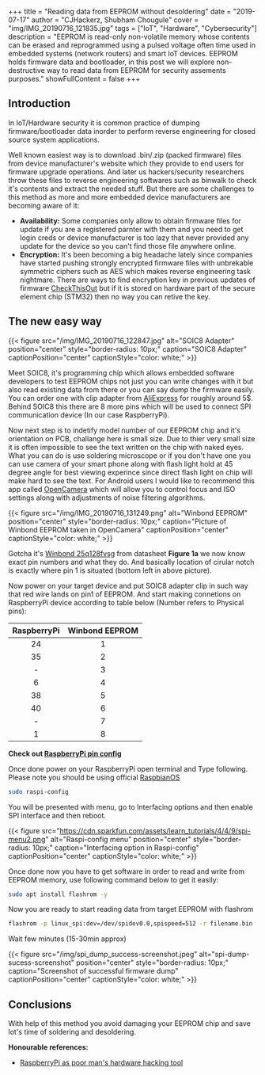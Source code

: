 +++
title = "Reading data from EEPROM without desoldering"
date = "2019-07-17"
author = "CJHackerz, Shubham Chougule"
cover = "img/IMG_20190716_121835.jpg"
tags = ["IoT", "Hardware", "Cybersecurity"]
description = "EEPROM is read-only non-volatile memory whose contents can be erased and reprogrammed using a pulsed voltage often time used in embedded systems (network routers) and smart IoT devices. EEPROM holds firmware data and bootloader, in this post we will explore non-destructive way to read data from EEPROM for security assements purposes."
showFullContent = false
+++

## Introduction

In IoT/Hardware security it is common practice of dumping firmware/bootloader data inorder to perform reverse engineering for closed source system applications.

Well known easiest way is to download .bin/.zip (packed firmware) files from device manufacturer's website which they provide to end users for firmware upgrade operations. And later us hackers/security researchers throw these files to reverse engineering softwares such as binwalk to check it's contents and extract the needed stuff. But there are some challenges to this method as more and more embedded device manufacturers are becoming aware of it:

* __Availability:__ Some companies only allow to obtain firmware files for update if you are a registered parnter with them and you need to get login creds or device manufacturer is too lazy that never provided any update for the device so you can't find those file anywhere online.
* __Encryption:__ It's been becoming a big headache lately since companies have started pushing strongly encrypted firmware files with unbrekable symmetric ciphers such as AES which makes reverse engineering task nightmare. There are ways to find encryption key in previous updates of firmware [CheckThisOut](https://www.youtube.com/watch?v=4urMITJKQQs) but if it is stored on hardware part of the secure element chip (STM32) then no way you can retive the key.

## The new easy way

{{< figure src="/img/IMG_20190716_122847.jpg" alt="SOIC8 Adapter" position="center" style="border-radius: 10px;" caption="SOIC8 Adapter" captionPosition="center" captionStyle="color: white;" >}}

Meet SOIC8, it's programming chip which allows embedded software developers to test EEPROM chips not just you can write changes with it but also read existing data from there or you can say dump the firmware easily. You can order one with clip adapter from [AliExpress](https://www.aliexpress.com/item/SOIC8-SOP8-Test-Clip-For-EEPROM-93CXX-25CXX-24CXX-in-circuit-programming-New/1956963818.html) for roughly around 5$. Behind SOIC8 this there are 8 more pins which will be used to connect SPI communication device (In our case RaspberryPi).

Now next step is to indetify model number of our EEPROM chip and it's orientation on PCB, challange here is small size. Due to thier very small size it is often impossible to see the text written on the chip with naked eyes. What you can do is use soldering microscope or if you don't have one you can use camera of your smart phone along with flash light hold at 45 degree angle for best viewing experince since direct flash light on chip will make hard to see the text. For Android users I would like to recommend this app called [OpenCamera](https://play.google.com/store/apps/details?id=net.sourceforge.opencamera) which will allow you to control focus and ISO settings along with adjustments of noise filtering algorithms.

{{< figure src="/img/IMG_20190716_131249.png" alt="Winbond EEPROM" position="center" style="border-radius: 10px;" caption="Picture of Winbond EEPROM taken in OpenCamera" captionPosition="center" captionStyle="color: white;" >}}

Gotcha it's [Winbond 25q128fvsg](https://www.winbond.com/resource-files/w25q128fv_revhh1_100913_website1.pdf) from datasheet __Figure 1a__ we now know exact pin numbers and what they do. And basically location of cirular notch is exactly where pin 1 is situated (bottom left in above picture).

Now power on your target device and put SOIC8 adapter clip in such way that red wire lands on pin1 of EEPROM. And start making connetions on RaspberryPi device according to table below (Number refers to Physical pins): 

|RaspberryPi|Winbond EEPROM|
|:---------:|:------------:|
|24         |1             |
|35         |2             |
|-          |3             |
|6          |4             |
|38         |5             |
|40         |6             |
|-          |7             |
|1          |8             |

__Check out [RaspberryPi pin config](https://pinout.xyz)__

Once done power on your RaspberryPi open terminal and Type following. Please note you should be using official [RaspbianOS](https://www.raspberrypi.org/downloads/raspbian/)

```bash
sudo raspi-config
```

You will be presented with menu, go to Interfacing options and then enable SPI interface and then reboot.

{{< figure src="https://cdn.sparkfun.com/assets/learn_tutorials/4/4/9/spi-menu2.png" alt="Raspi-config menu" position="center" style="border-radius: 10px;" caption="Interfacing option in Raspi-config" captionPosition="center" captionStyle="color: white;" >}}

Once done now you have to get software in order to read and write from EEPROM memory, use following command below to get it easily:

```bash
sudo apt install flashrom -y
```

Now you are ready to start reading data from target EEPROM with flashrom

```bash
flashrom -p linux_spi:dev=/dev/spidev0.0,spispeed=512 -r filename.bin
```

Wait few minutes (15-30min approx)

{{< figure src="/img/spi_dump_success-screenshot.jpeg" alt="spi-dump-sucess-screenshot" position="center" style="border-radius: 10px;" caption="Screenshot of successful firmware dump" captionPosition="center" captionStyle="color: white;" >}}

## Conclusions

With help of this method you avoid damaging your EEPROM chip and save lot's time of soldering and desoldering.

__Honourable references:__

* [RaspberryPi as poor man's hardware hacking tool](https://payatu.com/using-rasberrypi-as-poor-mans-hardware-hacking-tool/)